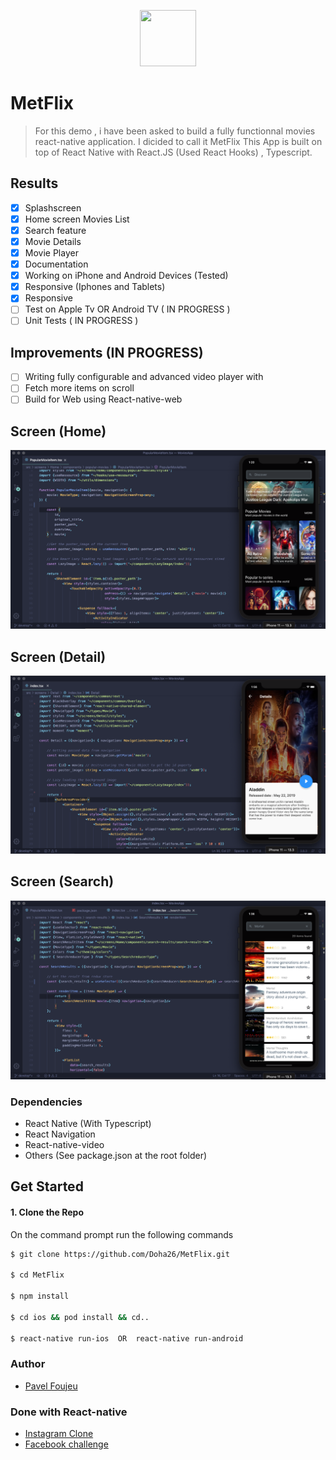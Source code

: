 <p align="center">
    <img width="90" height="90" src="https://i.ibb.co/QQ3mbpq/logo.jpg">
</p>


# MetFlix 

>For this demo , i have been asked to build a fully functionnal movies react-native application. I dicided to call it MetFlix
 This App is built on top of React Native with React.JS (Used React Hooks) , Typescript. 
 
 ## Results
- [x] Splashscreen
- [x] Home screen Movies List
- [x] Search feature
- [x] Movie Details
- [x] Movie Player
- [x] Documentation
- [x] Working on iPhone and Android Devices (Tested)
- [x] Responsive (Iphones and Tablets)
- [x] Responsive
- [ ] Test on Apple Tv OR Android TV ( IN PROGRESS )
- [ ] Unit Tests ( IN PROGRESS )

 ## Improvements (IN PROGRESS)
- [ ] Writing fully configurable and advanced video player with 
- [ ] Fetch more items on scroll 
- [ ] Build for Web using React-native-web

##  Screen (Home)
![App-demo](./src/screenshots/home_ios.png)

##  Screen (Detail)
![App-demo](./src/screenshots/detail_ios.png)


##  Screen (Search)
![App-demo](./src/screenshots/search_ios.png)


### Dependencies

 - React Native (With Typescript)
 - React Navigation
 - React-native-video
 - Others (See package.json at the root folder)
 
 ## Get Started
 
 #### 1. Clone the Repo
 
 On the command prompt run the following commands
 ```sh
 $ git clone https://github.com/Doha26/MetFlix.git
 
 $ cd MetFlix
 
 $ npm install
 
 $ cd ios && pod install && cd..
 
 $ react-native run-ios  OR  react-native run-android
 
 ```
 
 ### Author
 
 *	[Pavel Foujeu](mailto:foujeupavel@gmail.com)
 
 ### Done with React-native
 
 *	[Instagram Clone ](https://github.com/Doha26/Instagram-clone)
 *	[Facebook challenge ](https://github.com/Doha26/Facebook-React-native)

